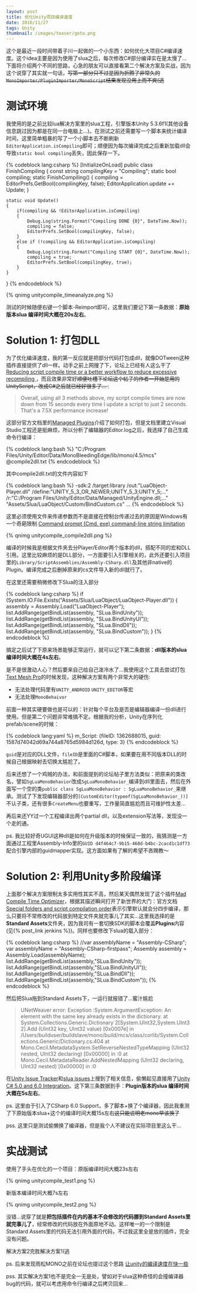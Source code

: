 ```yaml
---
layout: post
title: 优化Unity项目编译速度
date: 2016/11/27
tags: Unity
thumbnail: /images/teaser/goto.png
---
```


这个是最近一段时间带着子川一起做的一个小东西：如何优化大项目C#编译速度。这个idea主要是因为使用了slua之后，每次修改C#部分编译实在是太慢了... 下面将介绍两个不同的思路，心急的朋友可以直接看第二个解决方案及实战，因为这个说穿了其实就一句话，<del>写第一部分只不过是因为折腾了非常久的`MonoImporter/PluginImporter/MonoScript`结果发现没用上而不爽(逃</del>

<!--more-->

# 测试环境

我使用的是之前比较lua解决方案里的slua工程，引擎版本Unity 5.3.6f1(其他设备信息跳过因为都是在同一台电脑上...)。在测试之前还需要写一个脚本来统计编译时间，这里简单粗暴的写了一个小脚本去不断刷新`EditorApplication.isCompiling`即可；顺便因为每次编译完成之后重新加载dll会导致`static bool compiling`丢失，因此保存一下。

{% codeblock lang:csharp %}
[InitializeOnLoad]
public class FinishCompiling
{
    const string compilingKey = "Compiling";
    static bool compiling;
    static FinishCompiling()
    {
        compiling = EditorPrefs.GetBool(compilingKey, false);
        EditorApplication.update += Update;
    }

    static void Update()
    {
        if(compiling && !EditorApplication.isCompiling)
        {
            Debug.Log(string.Format("Compiling DONE {0}", DateTime.Now));
            compiling = false;
            EditorPrefs.SetBool(compilingKey, false);
        }
        else if (!compiling && EditorApplication.isCompiling)
        {
            Debug.Log(string.Format("Compiling START {0}", DateTime.Now));
            compiling = true;
            EditorPrefs.SetBool(compilingKey, true);
        }
    }
}
{% endcodeblock %}

{% qnimg unitycompile_timeanalyze.png %}

测试的时候随便右键一个脚本-Reimport即可，这里我们要记下第一条数据：**原始版本slua 编译时间大概在20s左右**。

# Solution 1: 打包DLL

为了优化编译速度，我的第一反应就是把部分代码打包成dll，就像DOTween这种插件直接提供了dll一样。动手之前上网搜了下，论坛上已经有人这么干了[Reducing script compile time or a better workflow to reduce excessive recompiling
](https://forum.unity3d.com/threads/reducing-script-compile-time-or-a-better-workflow-to-reduce-excessive-recompiling.148078)，而且效果非常好<del>顺便吐槽下论坛这个帖子的作者一开始是用的UnityScript，改成C#之后就已经好很多了... </del>:

> Overall, using all 3 methods above, my script compile times are now down from 15 seconds every time I update a script to just 2 seconds. That's a 7.5X performance increase!

这部分官方文档里的[Managed Plugins](https://docs.unity3d.com/Manual/UsingDLL.html)介绍了如何打包，但是文档里建立Visual Studio工程还是挺麻烦，所以分析了编辑器的Editor.log之后，我选择了自己生成命令行编译：

{% codeblock lang:bash %}
"C:/Program Files/Unity/Editor/Data/MonoBleedingEdge/lib/mono/4.5/mcs" @compile2dll.txt
{% endcodeblock %}

其中compile2dll.txt的文件内容如下

{% codeblock lang:bash %}
-sdk:2
/target:library
/out:"LuaObject-Player.dll"
/define:"UNITY_5_3_OR_NEWER;UNITY_5_3;UNITY_5;..."
/r:"C:/Program Files/Unity/Editor/Data/Managed/UnityEngine.dll;..."
"Assets/Slua/LuaObject/Custom/BindCustom.cs"
...
{% endcodeblock %}

这里必须使用文件来传递参数而不是直接在控制台传递过去的原因是Windows有一个奇葩限制 [Command prompt (Cmd. exe) command-line string limitation](https://support.microsoft.com/en-us/kb/830473)

{% qnimg unitycompile_compile2dll.png %}

编译的时候我是根据文件夹去分Player/Editor两个版本的dll，搭配不同的宏和DLL引用。这里比较麻烦的是DLL部分，一方面要引入引擎相关的，此外还要引入项目里的`Library/ScriptAssemblies/Assembly-CSharp.dll`及其他非native的Plugin。编译完成之后删掉原来的cs文件导入新的dll就行了。

在这里还需要稍微修改下Slua的注入部分

{% codeblock lang:csharp %}
if (System.IO.File.Exists("Assets/Slua/LuaObject/LuaObject-Player.dll"))
{
    assembly = Assembly.Load("LuaObject-Player");
    list.AddRange(getBindList(assembly, "SLua.BindUnity"));
    list.AddRange(getBindList(assembly, "SLua.BindUnityUI"));
    list.AddRange(getBindList(assembly, "SLua.BindDll"));
    list.AddRange(getBindList(assembly, "SLua.BindCustom"));
}
{% endcodeblock %}

搞定之后试了下原来场景能够正常运行，就可以记下第二条数据：**dll版本的slua 编译时间大概在4s左右**。

是不是很激动人心？然后要来自己给自己泼冷水了...我使用这个工具去尝试打包[Text Mesh Pro](https://www.assetstore.unity3d.com/en/#!/content/17662)的时候发现，这种解决方案有两个非常大的硬伤:

- 无法处理代码里有`UNITY_ANDROID` `UNITY_EDITOR`等宏
- 无法处理`MonoBehaivor`

前面一种其实硬要做也是可以的：针对每个平台及是否是编辑器编译一份dll进行使用。但是第二个问题非常难搞不定。根据我的分析，Unity在序列化prefab/scene的时候：

{% codeblock lang:yaml %}
  m_Script: {fileID: 1362688015, guid: 1587d74042d69a744a8765d5984d126d, type: 3}
{% endcodeblock %}

`guid`是对应的DLL文件，`fileID`是里面的C#脚本，如果要在用不同版本DLL的时候自己根据映射去切换太尴尬了。

后来还想了一个鸡贼的办法，和前面提到的论坛帖子里方法类似：把原来的类改名，譬如`SgLuaMonoBehavior`改成`SgLuaMonoBehavior_`编译到dll里面去，然后在外面写一个空的类`public class SgLuaMonoBehavior : SgLuaMonoBehavior_`来继承。测试了下发现编辑器部分的`[CustomEditor(typeof(SgLuaMonoBehavior_))]`不认子类，还有很多`CreateMenu`也要重写，工作量简直尴尬而且可维护性太差...

再后来还YY过一个工程编译出两个partial dll，以及extension写法等，发现没一个走的通。

ps. 我比较好奇UGUI这种dll是如何在升级版本的时候保证一致的，我猜测是一方面通过工程里Assembly-Info里的`GUID d4f464c7-9b15-460d-b4bc-2cacd1c1df73`配合引擎内部的guidmapper实现。这方面如果有了解的希望不吝赐教～

# Solution 2: 利用Unity多阶段编译

上面那个解决方案限制太多实用性其实不高，然后某天偶然发现了这个插件[Mad Compile Time Optimizer](https://www.assetstore.unity3d.com/en/#!/content/34012)，根据其描述瞬间打开了新世界的大门：官方文档[Special folders and script compilation order](https://docs.unity3d.com/Manual/ScriptCompileOrderFolders.html)表示引擎默认就会分四步编译，那么只要将不常修改的代码放到特定文件夹就完事儿了其实...这里我选择的是**Standard Assets**文件夹，因为我司有一套切换SDK的脚本会覆盖**Plugins**内容(见{% post_link jenkins %})。同样也要修改下slua的载入部分：

{% codeblock lang:csharp %}
//var assemblyName = "Assembly-CSharp";
var assemblyName = "Assembly-CSharp-firstpass";
Assembly assembly = Assembly.Load(assemblyName);
list.AddRange(getBindList(assembly,"SLua.BindUnity"));
list.AddRange(getBindList(assembly,"SLua.BindUnityUI"));
list.AddRange(getBindList(assembly,"SLua.BindDll"));
list.AddRange(getBindList(assembly,"SLua.BindCustom"));
{% endcodeblock %}

然后把Slua拖到Standard Assets下，一运行就报错了...蜜汁尴尬

> UNetWeaver error: Exception :System.ArgumentException: An element with the same key already exists in the dictionary.
  at System.Collections.Generic.Dictionary`2[System.UInt32,System.UInt32].Add (UInt32 key, UInt32 value) [0x0007e] in /Users/builduser/buildslave/mono/build/mcs/class/corlib/System.Collections.Generic/Dictionary.cs:404 
  at Mono.Cecil.MetadataSystem.SetReverseNestedTypeMapping (UInt32 nested, UInt32 declaring) [0x00000] in <filename unknown>:0 
  at Mono.Cecil.MetadataReader.AddNestedMapping (UInt32 declaring, UInt32 nested) [0x00000] in <filename unknown>:0 

在[Unity Issue Tracker](https://issuetracker.unity3d.com/issues/project-doesnt-play-with-unetweaver-error)和[slua issues](https://github.com/pangweiwei/slua/issues/73)上搜到了相关信息，偷懒起见直接用了[Unity C# 5.0 and 6.0 Integration](https://bitbucket.org/alexzzzz/unity-c-5.0-and-6.0-integration/overview)。这下第三条数据到手：**Plugin版本的slua 编译时间大概在5s左右**。

ps. 这里由于引入了CSharp 6.0 Support，多了脚本+换了个编译器，因此我重测了下原始版本slua+这个的编译时间大概15s左右<del>这只能说明老mono早该换了</del>

pss. 这里只是测试偷懒换了编译器，但是我个人不建议在实际项目里这么干...

# 实战测试

使用了手头在优化的一个项目：原版编译时间大概23s左右

{% qnimg unitycompile_test1.png %}

新版本编译时间大概7s左右

{% qnimg unitycompile_test2.png %}

没错...说穿了就是**把包括插件在内的基本不会修改的代码挪到Standard Assets里就完事儿了**，经常修改的代码放在外面原地不动。这样唯一的一个限制是Standard Assets里的代码无法引用外面的代码，不过我这里全是放的插件，完全没有问题。

解决方案2完胜解决方案1(逃

ps. 后来发现雨松MONO之前在论坛也提过这个思路 [让unity的编译速度在快一些](http://forum.china.unity3d.com/thread-13028-1-1.html)

pss. 其实解决方案1也不是完全一无是处，譬如对于slua这种奇怪的会撞编译器bug的代码，就可以考虑用命令行编译之后拷贝回来...